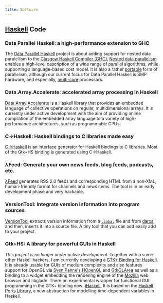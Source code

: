 ```yaml
---
title: Software 
---
```


[Haskell](http://haskell.org) Code
----------------------------------

### Data Parallel Haskell: a high-performance extension to GHC

The [Data Parallel Haskell](project/dph/) project is about adding
support for nested data paralellism to the [Glasgow Haskell Compiler
(GHC).](http://haskell.org/ghc/) [Nested data
parallelism](http://www.cs.cmu.edu/~scandal/cacm/cacm2.html) enables a
high-level description of a wide range of parallel algorithms, while
supporting a language-based cost model. It is also a rather
[portable](http://www.cse.unsw.edu.au/~chak/papers/#ndpport) form of
parallelism, although our current focus for Data Parallel Haskell is SMP
hardware, and especially,
[multi-core](http://en.wikipedia.org/wiki/Multi-core) processors.

### Data.Array.Accelerate: accelerated array processing in Haskell

[Data.Array.Accelerate](project/accelerate/) is a Haskell library that
provides an embedded language of collective operations on regular,
multidimensional arrays. It is currently under active development with
the aim of providing online compilation of the embedded array language
to a variety of high-performance architectures, such as programmable
GPUs.

### C-\>Haskell: Haskell bindings to C libraries made easy

[C-\>Haskell](haskell/c2hs/) is an interface generator for Haskell
bindings to C libraries. Most of the Gtk+HS binding is generated using
C-\>Haskell.

### λFeed: Generate your own news feeds, blog feeds, podcasts, etc.

[λFeed](haskell/lambdaFeed/) generates RSS 2.0 feeds and corresponding
HTML from a non-XML, human-friendly format for channels and news items.
The tool is in an early development phase and very hackable.

### VersionTool: Integrate version information into program sources

[VersionTool](haskell/VersionTool/) extracts version information from a
[`.cabal`](http://haskell.org/cabal/) file and from
[darcs](http://darcs.net/), and then, inserts it into a source file. A
tiny tool that you can add easily add to your project.

### Gtk+HS: A library for powerful GUIs in Haskell

*This project is no longer under active development.* Together with a
some other Haskell hackers, I am currently developing a [GTK+ Binding
for Haskell](haskell/gtk/). It is already usable for GUIs of medium
complexity and also features support for OpenGL via [Sven
Panne's](http://www.informatik.uni-muenchen.de/~Sven.Panne/)
[HOpenGL](http://haskell.org/HOpenGL/) and
[GtkGLArea](http://www.student.oulu.fi/~jlof/gtkglarea/) as well as a
binding to a widget embedding the rendering engine of the
[Mozilla](http://mozilla.org/) web browser and libglade. There an
experimental wrapper for functional GUI programming in the GTK+ binding
now: [iHaskell.](haskell/gtk/#iHaskell) It is based on the [Haskell
Ports Library,](haskell/ports/) a new abstraction for modelling
time-dependent variables in Haskell.
